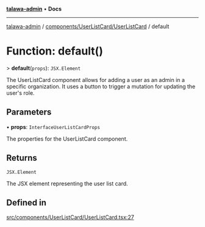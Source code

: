 [**talawa-admin**](../../../../README.md) • **Docs**

***

[talawa-admin](../../../../modules.md) / [components/UserListCard/UserListCard](../README.md) / default

# Function: default()

\> **default**(`props`): `JSX.Element`

The UserListCard component allows for adding a user as an admin in a specific organization.
It uses a button to trigger a mutation for updating the user's role.

## Parameters

• **props**: `InterfaceUserListCardProps`

The properties for the UserListCard component.

## Returns

`JSX.Element`

The JSX element representing the user list card.

## Defined in

[src/components/UserListCard/UserListCard.tsx:27](https://github.com/PalisadoesFoundation/talawa-admin/blob/9dd5d7fd647f8a7c9e1c1e14bf645b71b32c51c2/src/components/UserListCard/UserListCard.tsx#L27)
